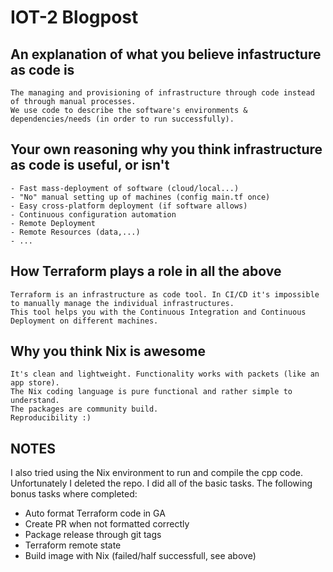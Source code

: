 # IOT-2 Blogpost

## An explanation of what you believe infastructure as code is
```
The managing and provisioning of infrastructure through code instead of through manual processes.
We use code to describe the software's environments & dependencies/needs (in order to run successfully).
```

## Your own reasoning why you think infrastructure as code is useful, or isn't
```
- Fast mass-deployment of software (cloud/local...)
- "No" manual setting up of machines (config main.tf once)
- Easy cross-platform deployment (if software allows)
- Continuous configuration automation
- Remote Deployment
- Remote Resources (data,...)
- ...
```

## How Terraform plays a role in all the above
```
Terraform is an infrastructure as code tool. In CI/CD it's impossible to manually manage the individual infrastructures.
This tool helps you with the Continuous Integration and Continuous Deployment on different machines.
```

## Why you think Nix is awesome
```
It's clean and lightweight. Functionality works with packets (like an app store).
The Nix coding language is pure functional and rather simple to understand.
The packages are community build.
Reproducibility :)
```

## NOTES
I also tried using the Nix environment to run and compile the cpp code. Unfortunately I deleted the repo.
I did all of the basic tasks.
The following bonus tasks where completed:
- Auto format Terraform code in GA
- Create PR when not formatted correctly
- Package release through git tags
- Terraform remote state
- Build image with Nix (failed/half successfull, see above)
